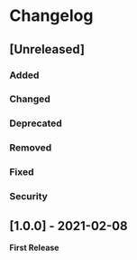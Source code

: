 # Changelog

## [Unreleased]

### Added

### Changed

### Deprecated

### Removed

### Fixed

### Security


## [1.0.0] - 2021-02-08

**First Release**
